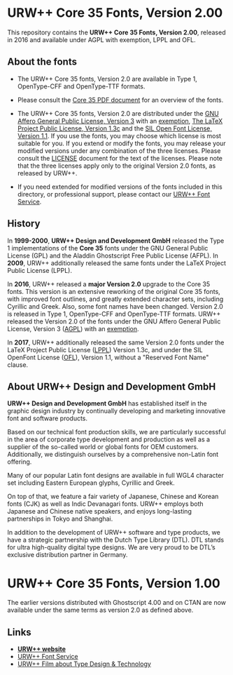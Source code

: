 # URW++ Core 35 Fonts, Version 2.00

This repository contains the **URW++ Core 35 Fonts, Version 2.00**, released in 2016 and available under AGPL with exemption, LPPL and OFL.

## About the fonts

- The URW++ Core 35 fonts, Version 2.0 are available in Type 1, OpenType-CFF and OpenType-TTF formats.

- Please consult the [Core 35 PDF document](./Core_35.pdf) for an overview of the fonts.

- The URW++ Core 35 fonts, Version 2.0 are distributed under the [GNU Affero General Public License, Version 3](./COPYING) with an [exemption](./LICENSE), [The LaTeX Project Public License, Version 1.3c](./LICENSE.LPPL) and the [SIL Open Font License, Version 1.1](./LICENSE.OFL). If you use the fonts, you may choose which license is most suitable for you. If you extend or modify the fonts, you may release your modified versions under any combination of the three licenses. Please consult the [LICENSE](./LICENSE.md) document for the text of the licenses. Please note that the three licenses apply only to the original Version 2.0 fonts, as released by URW++.

- If you need extended for modified versions of the fonts included in this directory, or professional support, please contact our [URW++ Font Service](https://www.urwpp.de/en/font-service/).

## History

In **1999-2000**, **URW++ Design and Development GmbH** released the Type 1 implementations of the **Core 35** fonts under the GNU General Public License (GPL) and the Aladdin Ghostscript Free Public License (AFPL). In **2009**, URW++ additionally released the same fonts under the LaTeX Project Public License (LPPL).

In **2016**, URW++ released a **major Version 2.0** upgrade to the Core 35 fonts. This version is an extensive reworking of the original Core 35 fonts, with improved font outlines, and greatly extended character sets, including Cyrillic and Greek. Also, some font names have been changed. Version 2.0 is released in Type 1, OpenType-CFF and OpenType-TTF formats. URW++ released the Version 2.0 of the fonts under the GNU Affero General Public License, Version 3 ([AGPL](./COPYING)) with an [exemption](./LICENSE).

In **2017**, URW++ additionally released the same Version 2.0 fonts under the LaTeX Project Public License ([LPPL](./LICENSE.LPPL)) Version 1.3c, and under the SIL OpenFont License ([OFL](./LICENSE.OFL)), Version 1.1, without a "Reserved Font Name" clause.

## About URW++ Design and Development GmbH

**URW++ Design and Development GmbH** has established itself in the graphic design industry by continually developing and marketing innovative font and software products.

Based on our technical font production skills, we are particularly successful in the area of corporate type development and production as well as a supplier of the so-called world or global fonts for OEM customers. Additionally, we distinguish ourselves by a comprehensive non-Latin font offering.

Many of our popular Latin font designs are available in full WGL4 character set including Eastern European glyphs, Cyrillic and Greek.

On top of that, we feature a fair variety of Japanese, Chinese and Korean fonts (CJK) as well as Indic Devanagari fonts. URW++ employs both Japanese and Chinese native speakers, and enjoys long-lasting partnerships in Tokyo and Shanghai.

In addition to the development of URW++ software and type products, we have a strategic partnership with the Dutch Type Library (DTL). DTL stands for ultra high-quality digital type designs. We are very proud to be DTL’s exclusive distribution partner in Germany.

# URW++ Core 35 Fonts, Version 1.00

The earlier versions distributed with Ghostscript 4.00 and on CTAN are now available under the same terms as version 2.0 as defined above.

## Links

- [**URW++ website**](https://www.urwpp.de/en/)
- [URW++ Font Service](https://www.urwpp.de/en/font-service/)
- [URW++ Film about Type Design & Technology](https://youtu.be/Sadx3J7ybXw)
